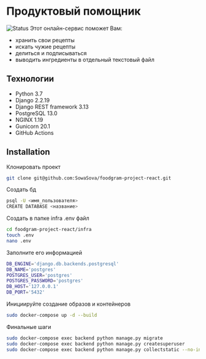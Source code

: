 

# Продуктовый помощник

![Status](https://github.com/SowaSova/foodgram-project-react/actions/workflows/main.yml/badge.svg)
Этот онлайн-сервис поможет Вам:

- хранить свои рецепты
- искать чужие рецепты
- делиться и подписываться
- выводить ингредиенты в отдельный текстовый файл

## Технологии

- Python 3.7
- Django 2.2.19
- Django REST framework 3.13
- PostgreSQL 13.0
- NGINX 1.19
- Gunicorn 20.1
- GitHub Actions


## Installation

Клонировать проект
```sh
git clone git@github.com:SowaSova/foodgram-project-react.git
```

Создать бд
```sh
psql -U <имя_пользователя>
CREATE DATABASE <название>
```

Создать в папке infra .env файл
```sh
cd foodgram-project-react/infra
touch .env
nano .env
```

Заполните его информацией
```sh
DB_ENGINE='django.db.backends.postgresql'
DB_NAME='postgres'
POSTGRES_USER='postgres'
POSTGRES_PASSWORD='postgres'
DB_HOST='127.0.0.1'
DB_PORT='5432'
```

Инициируйте создание образов и контейнеров
```sh
sudo docker-compose up -d --build
```

Финальные шаги
```sh
sudo docker-compose exec backend python manage.py migrate
sudo docker-compose exec backend python manage.py createsuperuser
sudo docker-compose exec backend python manage.py collectstatic --no-input
```

